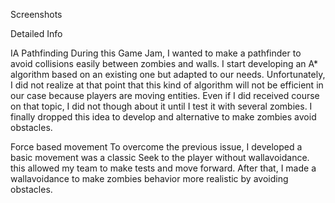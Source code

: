 


Screenshots



Detailed Info

IA
Pathfinding
During this Game Jam, I wanted to make a pathfinder to avoid collisions easily between zombies and walls. I start developing an A* algorithm based on an existing one but adapted to our needs. Unfortunately, I did not realize at that point that this kind of algorithm will not be efficient in our case because players are moving entities. Even if I did received course on that topic, I did not though about it until I test it with several zombies. I finally dropped this idea to develop and alternative to make zombies avoid obstacles.

Force based movement
To overcome the previous issue, I developed a basic movement was a classic Seek to the player without wallavoidance. this allowed my team to make tests and move forward. After that, I made a wallavoidance to make zombies behavior more realistic by avoiding obstacles.
